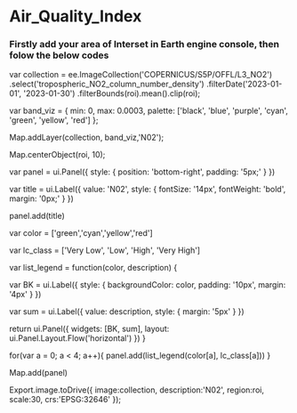 # Air_Quality_Index
### Firstly add your area of Interset in Earth engine console, then folow the below codes
var collection = ee.ImageCollection('COPERNICUS/S5P/OFFL/L3_NO2')
  .select('tropospheric_NO2_column_number_density')
  .filterDate('2023-01-01', '2023-01-30')
  .filterBounds(roi).mean().clip(roi);

var band_viz = {
  min: 0,
  max: 0.0003,
  palette: ['black', 'blue', 'purple', 'cyan', 'green', 'yellow', 'red']
};

Map.addLayer(collection, band_viz,'N02');

Map.centerObject(roi, 10);

var panel = ui.Panel({
  style: {
    position: 'bottom-right',
    padding: '5px;'
  }
})

var title = ui.Label({
  value: 'N02',
  style: {
    fontSize: '14px',
    fontWeight: 'bold',
    margin: '0px;'
  }
})

panel.add(title)

var color = ['green','cyan','yellow','red']

var lc_class = ['Very Low', 'Low', 'High', 'Very High']

var list_legend = function(color, description) {
  
  var BK = ui.Label({
    style: {
      backgroundColor: color,
      padding: '10px',
      margin: '4px'
    }
  })
  
  var sum = ui.Label({
    value: description,
    style: {
      margin: '5px'
    }
  })
  
  return ui.Panel({
    widgets: [BK, sum],
    layout: ui.Panel.Layout.Flow('horizontal')
  })
}

for(var a = 0; a < 4; a++){
  panel.add(list_legend(color[a], lc_class[a]))
}

Map.add(panel)

Export.image.toDrive({
  image:collection,
  description:'N02',
  region:roi,
  scale:30,
  crs:'EPSG:32646'
});
